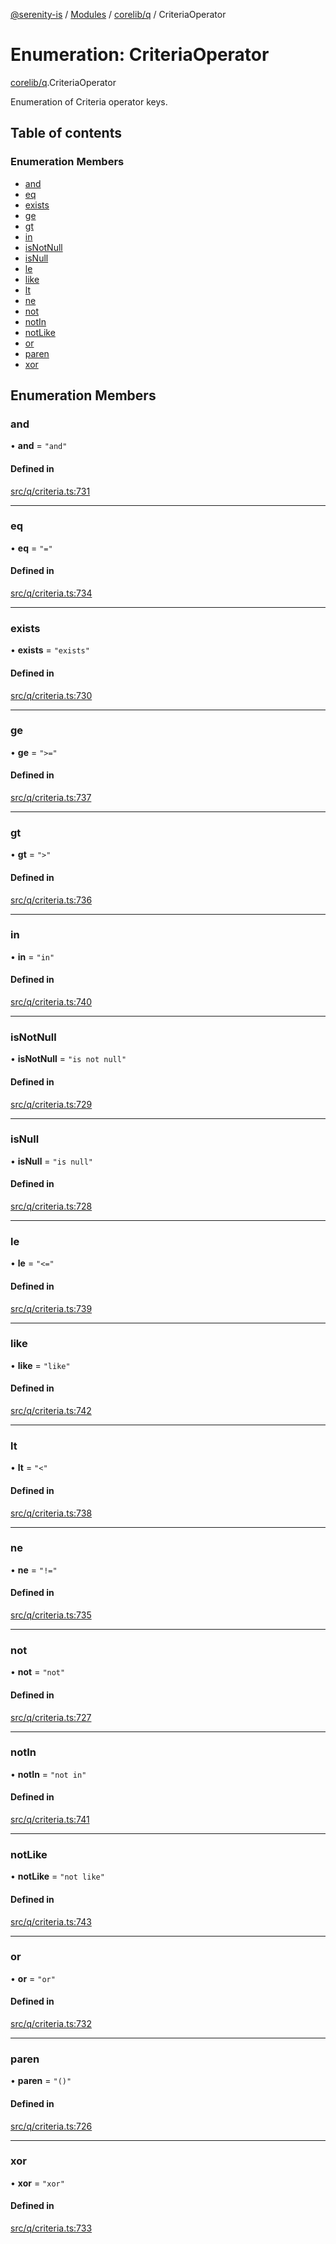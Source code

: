 [@serenity-is](../README.md) / [Modules](../modules.md) / [corelib/q](../modules/corelib_q.md) / CriteriaOperator

# Enumeration: CriteriaOperator

[corelib/q](../modules/corelib_q.md).CriteriaOperator

Enumeration of Criteria operator keys.

## Table of contents

### Enumeration Members

- [and](corelib_q.CriteriaOperator.md#and)
- [eq](corelib_q.CriteriaOperator.md#eq)
- [exists](corelib_q.CriteriaOperator.md#exists)
- [ge](corelib_q.CriteriaOperator.md#ge)
- [gt](corelib_q.CriteriaOperator.md#gt)
- [in](corelib_q.CriteriaOperator.md#in)
- [isNotNull](corelib_q.CriteriaOperator.md#isnotnull)
- [isNull](corelib_q.CriteriaOperator.md#isnull)
- [le](corelib_q.CriteriaOperator.md#le)
- [like](corelib_q.CriteriaOperator.md#like)
- [lt](corelib_q.CriteriaOperator.md#lt)
- [ne](corelib_q.CriteriaOperator.md#ne)
- [not](corelib_q.CriteriaOperator.md#not)
- [notIn](corelib_q.CriteriaOperator.md#notin)
- [notLike](corelib_q.CriteriaOperator.md#notlike)
- [or](corelib_q.CriteriaOperator.md#or)
- [paren](corelib_q.CriteriaOperator.md#paren)
- [xor](corelib_q.CriteriaOperator.md#xor)

## Enumeration Members

### and

• **and** = ``"and"``

#### Defined in

[src/q/criteria.ts:731](https://github.com/serenity-is/serenity/blob/master/packages/corelib/src/q/criteria.ts#L731)

___

### eq

• **eq** = ``"="``

#### Defined in

[src/q/criteria.ts:734](https://github.com/serenity-is/serenity/blob/master/packages/corelib/src/q/criteria.ts#L734)

___

### exists

• **exists** = ``"exists"``

#### Defined in

[src/q/criteria.ts:730](https://github.com/serenity-is/serenity/blob/master/packages/corelib/src/q/criteria.ts#L730)

___

### ge

• **ge** = ``">="``

#### Defined in

[src/q/criteria.ts:737](https://github.com/serenity-is/serenity/blob/master/packages/corelib/src/q/criteria.ts#L737)

___

### gt

• **gt** = ``">"``

#### Defined in

[src/q/criteria.ts:736](https://github.com/serenity-is/serenity/blob/master/packages/corelib/src/q/criteria.ts#L736)

___

### in

• **in** = ``"in"``

#### Defined in

[src/q/criteria.ts:740](https://github.com/serenity-is/serenity/blob/master/packages/corelib/src/q/criteria.ts#L740)

___

### isNotNull

• **isNotNull** = ``"is not null"``

#### Defined in

[src/q/criteria.ts:729](https://github.com/serenity-is/serenity/blob/master/packages/corelib/src/q/criteria.ts#L729)

___

### isNull

• **isNull** = ``"is null"``

#### Defined in

[src/q/criteria.ts:728](https://github.com/serenity-is/serenity/blob/master/packages/corelib/src/q/criteria.ts#L728)

___

### le

• **le** = ``"<="``

#### Defined in

[src/q/criteria.ts:739](https://github.com/serenity-is/serenity/blob/master/packages/corelib/src/q/criteria.ts#L739)

___

### like

• **like** = ``"like"``

#### Defined in

[src/q/criteria.ts:742](https://github.com/serenity-is/serenity/blob/master/packages/corelib/src/q/criteria.ts#L742)

___

### lt

• **lt** = ``"<"``

#### Defined in

[src/q/criteria.ts:738](https://github.com/serenity-is/serenity/blob/master/packages/corelib/src/q/criteria.ts#L738)

___

### ne

• **ne** = ``"!="``

#### Defined in

[src/q/criteria.ts:735](https://github.com/serenity-is/serenity/blob/master/packages/corelib/src/q/criteria.ts#L735)

___

### not

• **not** = ``"not"``

#### Defined in

[src/q/criteria.ts:727](https://github.com/serenity-is/serenity/blob/master/packages/corelib/src/q/criteria.ts#L727)

___

### notIn

• **notIn** = ``"not in"``

#### Defined in

[src/q/criteria.ts:741](https://github.com/serenity-is/serenity/blob/master/packages/corelib/src/q/criteria.ts#L741)

___

### notLike

• **notLike** = ``"not like"``

#### Defined in

[src/q/criteria.ts:743](https://github.com/serenity-is/serenity/blob/master/packages/corelib/src/q/criteria.ts#L743)

___

### or

• **or** = ``"or"``

#### Defined in

[src/q/criteria.ts:732](https://github.com/serenity-is/serenity/blob/master/packages/corelib/src/q/criteria.ts#L732)

___

### paren

• **paren** = ``"()"``

#### Defined in

[src/q/criteria.ts:726](https://github.com/serenity-is/serenity/blob/master/packages/corelib/src/q/criteria.ts#L726)

___

### xor

• **xor** = ``"xor"``

#### Defined in

[src/q/criteria.ts:733](https://github.com/serenity-is/serenity/blob/master/packages/corelib/src/q/criteria.ts#L733)
